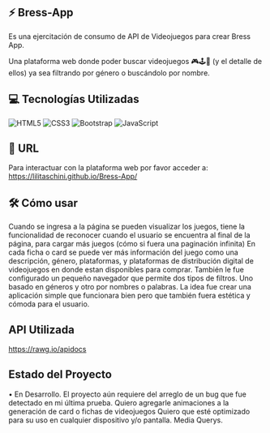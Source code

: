 ## ⚡ Bress-App 
Es una ejercitación de consumo de API de Videojuegos para crear Bress App. 

Una plataforma web donde poder buscar videojuegos 🎮🕹️👾 (y el detalle de ellos) ya sea filtrando por género o buscándolo por nombre.

<!-- DEMO O CAPTURAS DE PANTALLA -->
## 💻 Tecnologías Utilizadas 
![HTML5](https://img.shields.io/badge/html5-%23E34F26.svg?style=for-the-badge&logo=html5&logoColor=white)
![CSS3](https://img.shields.io/badge/css3-%231572B6.svg?style=for-the-badge&logo=css3&logoColor=white)
![Bootstrap](https://img.shields.io/badge/bootstrap-%238511FA.svg?style=for-the-badge&logo=bootstrap&logoColor=white)
![JavaScript](https://img.shields.io/badge/javascript-%23323330.svg?style=for-the-badge&logo=javascript&logoColor=%23F7DF1E)
## 🌼 URL 
Para interactuar con la plataforma web por favor acceder a: https://lilitaschini.github.io/Bress-App/

## 🛠 Cómo usar
Cuando se ingresa a la página se pueden visualizar los juegos, tiene la funcionalidad de reconocer cuando el usuario se encuentra al final de la página, para cargar más juegos (cómo si fuera una paginación infinita)
En cada ficha o card se puede ver más información del juego como una descripción, género, plataformas, y plataformas de distribución digital de videojuegos en donde estan disponibles para comprar. 
También le fue configurado un pequeño navegador que permite dos tipos de filtros. Uno basado en géneros y otro por nombres o palabras.
La idea fue crear una aplicación simple que funcionara bien pero que también fuera estética y cómoda para el usuario. 

## API Utilizada
https://rawg.io/apidocs

## Estado del Proyecto
• En Desarrollo.
El proyecto aún requiere del arreglo de un bug que fue detectado en mi última prueba. 
Quiero agregarle animaciones a la generación de card o fichas de videojuegos
Quiero que esté optimizado para su uso en cualquier dispositivo y/o pantalla. Media Querys.

